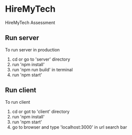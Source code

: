 # HireMyTech
HireMyTech Assessment

## Run server
To run server in production
  1) cd or go to 'server' directory 
  2) run 'npm install'
  3) run 'npm run build' in terminal
  4) run 'npm start'
  
 ## Run client
 To run client
  1) cd or got to 'client' directory
  2) run 'npm install'
  3) run 'npm start'
  4) go to browser and type 'localhost:3000' in url search bar
